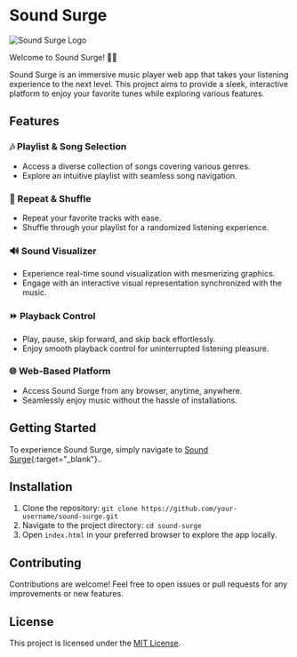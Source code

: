 # Sound Surge

![Sound Surge Logo](link_to_logo.png) <!-- Replace 'link_to_logo.png' with your logo image link -->

Welcome to Sound Surge! 🎵✨

Sound Surge is an immersive music player web app that takes your listening experience to the next level. This project aims to provide a sleek, interactive platform to enjoy your favorite tunes while exploring various features.

## Features

### 🎶 Playlist & Song Selection
- Access a diverse collection of songs covering various genres.
- Explore an intuitive playlist with seamless song navigation.

### 🔄 Repeat & Shuffle
- Repeat your favorite tracks with ease.
- Shuffle through your playlist for a randomized listening experience.

### 🔊 Sound Visualizer
- Experience real-time sound visualization with mesmerizing graphics.
- Engage with an interactive visual representation synchronized with the music.

### ⏩ Playback Control
- Play, pause, skip forward, and skip back effortlessly.
- Enjoy smooth playback control for uninterrupted listening pleasure.

### 🌐 Web-Based Platform
- Access Sound Surge from any browser, anytime, anywhere.
- Seamlessly enjoy music without the hassle of installations.

## Getting Started

To experience Sound Surge, simply navigate to [Sound Surge](https://mr-abhishek-h.github.io/SoundSurge/#){:target="_blank"}..

## Installation

1. Clone the repository: `git clone https://github.com/your-username/sound-surge.git`
2. Navigate to the project directory: `cd sound-surge`
3. Open `index.html` in your preferred browser to explore the app locally.

## Contributing

Contributions are welcome! Feel free to open issues or pull requests for any improvements or new features.

## License

This project is licensed under the [MIT License](LICENSE).
